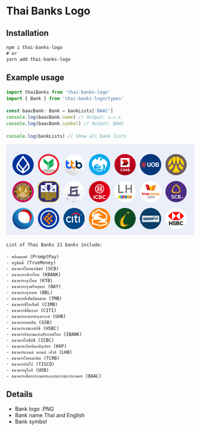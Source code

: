 # Thai Banks Logo

## Installation

```
npm i thai-banks-logo
# or
yarn add thai-banks-logo
```

## Example usage

```javascript
import thaiBanks from 'thai-banks-logo'
import { Bank } from 'thai-banks-logo/types'

const baacBank: Bank = bankLists['BAAC']
console.log(baacBank.name) // Output: ธ.ก.ส.
console.log(baacBank.symbol) // Output: BAAC

console.log(bankLists) // Show all bank lists
```

![ตัวอย่าง](./preview.png)

```
List of Thai Banks 21 banks include:

- พร้อมเพย์ (PromptPay)
- ทรูมันนี่ (TrueMoney)
- ธนาคารไทยพาณิชย์ (SCB)
- ธนาคารกสิกรไทย (KBANK)
- ธนาคารกรุงไทย (KTB)
- ธนาคารกรุงศรีอยุธยา (BAY)
- ธนาคารกรุงเทพ (BBL)
- ธนาคารทีเอ็มบีธนชาต (TMB)
- ธนาคารซีไอเอ็มบี (CIMB)
- ธนาคารซิตี้แบงก์ (CITI)
- ธนาคารอาคารสงเคราะห์ (GHB)
- ธนาคารออมสิน (GSB)
- ธนาคารเอชเอสบีซี (HSBC)
- ธนาคารอิสลามแห่งประเทศไทย (IBANK)
- ธนาคารไอซีบีซี (ICBC)
- ธนาคารเกียรตินาคินภัทร (KKP)
- ธนาคารแลนด์ แอนด์ เฮ้าส์ (LHB)
- ธนาคารไทยเครดิต (TCRB)
- ธนาคารทิสโก้ (TISCO)
- ธนาคารยูโอบี (UOB)
- ธนาคารเพื่อการเกษตรและสหกรณ์การเกษตร (BAAC)
```

## Details

- Bank logo .PNG
- Bank name Thai and English
- Bank symbol
